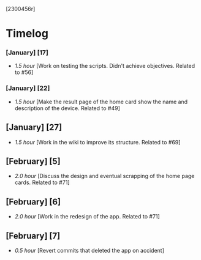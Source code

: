 [2300456r]

# Timelog

### [January] [17]
* *1.5 hour* [Work on testing the scripts. Didn't achieve objectives. Related to #56]

### [January] [22]
* *1.5 hour* [Make the result page of the home card show the name and description of the device. Related to #49]

## [January] [27]
* *1.5 hour* [Work in the wiki to improve its structure. Related to #69]

## [February] [5]
* *2.0 hour* [Discuss the design and eventual scrapping of the home page cards. Related to #71]

## [February] [6]
* *2.0 hour* [Work in the redesign of the app. Related to #71]

## [February] [7]
* *0.5 hour* [Revert commits that deleted the app on accident]